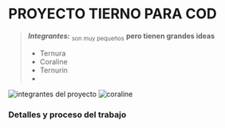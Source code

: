 # PROYECTO TIERNO PARA COD
>_**Integrantes:**_ <sub>son muy pequeños</sub> **pero tienen grandes ideas**
>* Ternura
>* Coraline
>* Ternurin
>* 
![integrantes del proyecto](https://github.com/sofiaotero-ascii/mi_proyecto_tierno/blob/main/para%20proyecto.jpg)
![coraline](https://i.pinimg.com/originals/b9/ae/b7/b9aeb74234627d965fc6d384fc1cc6d7.gif)
### Detalles y proceso del trabajo 
